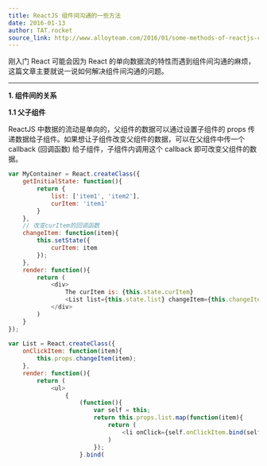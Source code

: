 ```yaml
---
title: ReactJS 组件间沟通的一些方法
date: 2016-01-13
author: TAT.rocket
source_link: http://www.alloyteam.com/2016/01/some-methods-of-reactjs-communication-between-components/
---
```


<!-- {% raw %} - for jekyll -->

刚入门 React 可能会因为 React 的单向数据流的特性而遇到组件间沟通的麻烦，这篇文章主要就说一说如何解决组件间沟通的问题。

* * *

**1. 组件间的关系**

**1.1 父子组件**

ReactJS 中数据的流动是单向的，父组件的数据可以通过设置子组件的 props 传递数据给子组件。如果想让子组件改变父组件的数据，可以在父组件中传一个 callback (回调函数) 给子组件，子组件内调用这个 callback 即可改变父组件的数据。

```javascript
var MyContainer = React.createClass({
	getInitialState: function(){
		return {
			list: ['item1', 'item2'],
			curItem: 'item1'
		}
	},
	// 改变curItem的回调函数
	changeItem: function(item){
		this.setState({
			curItem: item
		});
	},
	render: function(){
		return (
			<div>
				The curItem is: {this.state.curItem}
				<List list={this.state.list} changeItem={this.changeItem}/>
			</div>
		)
	}
});
 
var List = React.createClass({
	onClickItem: function(item){
		this.props.changeItem(item);
	},
	render: function(){
		return (
			<ul>
				{
					(function(){
						var self = this;
						return this.props.list.map(function(item){
							return (
								<li onClick={self.onClickItem.bind(self, item)}>I am {item}, click me!</li>		
							)
						});
					}.bind(
```


<!-- {% endraw %} - for jekyll -->